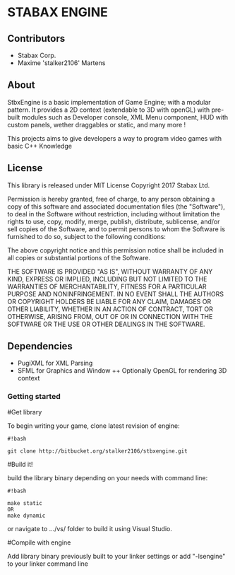 # STABAX ENGINE #

## Contributors ##
+ Stabax Corp.
+ Maxime 'stalker2106' Martens

## About ##
StbxEngine is a basic implementation of Game Engine; with a modular pattern. It provides a 2D context (extendable to 3D with openGL) with pre-built modules such as Developer console, XML Menu component, HUD with custom panels, wether draggables or static, and many more !

This projects aims to give developers a way to program video games with basic C++ Knowledge

## License ##

This library is released under MIT License
Copyright 2017 Stabax Ltd.

Permission is hereby granted, free of charge, to any person obtaining a copy of this software and associated documentation files (the "Software"), to deal in the Software without restriction, including without limitation the rights to use, copy, modify, merge, publish, distribute, sublicense, and/or sell copies of the Software, and to permit persons to whom the Software is furnished to do so, subject to the following conditions:

The above copyright notice and this permission notice shall be included in all copies or substantial portions of the Software.

THE SOFTWARE IS PROVIDED "AS IS", WITHOUT WARRANTY OF ANY KIND, EXPRESS OR IMPLIED, INCLUDING BUT NOT LIMITED TO THE WARRANTIES OF MERCHANTABILITY, FITNESS FOR A PARTICULAR PURPOSE AND NONINFRINGEMENT. IN NO EVENT SHALL THE AUTHORS OR COPYRIGHT HOLDERS BE LIABLE FOR ANY CLAIM, DAMAGES OR OTHER LIABILITY, WHETHER IN AN ACTION OF CONTRACT, TORT OR OTHERWISE, ARISING FROM, OUT OF OR IN CONNECTION WITH THE SOFTWARE OR THE USE OR OTHER DEALINGS IN THE SOFTWARE.

## Dependencies ##
+ PugiXML for XML Parsing
+ SFML for Graphics and Window
++ Optionally OpenGL for rendering 3D context

### Getting started ###

#Get library

To begin writing your game, clone latest revision of engine: 
```
#!bash

git clone http://bitbucket.org/stalker2106/stbxengine.git
```

#Build it!

build the library binary depending on your needs with command line:
```
#!bash

make static
OR
make dynamic
```
or navigate to .../vs/ folder to build it using Visual Studio.

#Compile with engine

Add library binary previously built to your linker settings or add "-lsengine" to your linker command line